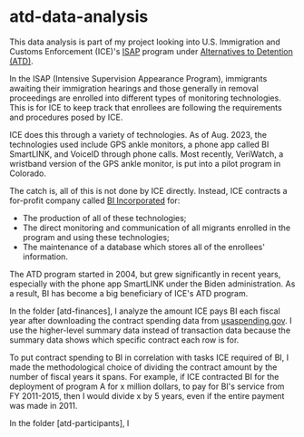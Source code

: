 # atd-data-analysis
This data analysis is part of my project looking into U.S. Immigration and Customs Enforcement (ICE)'s [ISAP](https://www.dhs.gov/sites/default/files/2022-06/ICE%20-%20Intensive%20Supervision%20Appearance%20Program%2C%20FYs%202017%20-%202020.pdf) program under [Alternatives to Detention (ATD)](https://www.ice.gov/features/atd). 

In the ISAP (Intensive Supervision Appearance Program), immigrants awaiting their immigration hearings and those generally in removal proceedings are enrolled into different types of monitoring technologies. This is for ICE to keep track that enrollees are following the requirements and procedures posed by ICE.

ICE does this through a variety of technologies. As of Aug. 2023, the technologies used include GPS ankle monitors, a phone app called BI SmartLINK, and VoiceID through phone calls. Most recently, VeriWatch, a wristband version of the GPS ankle monitor, is put into a pilot program in Colorado.

The catch is, all of this is not done by ICE directly. Instead, ICE contracts a for-profit  company called [BI Incorporated](https://bi.com/) for:

- The production of all of these technologies;
- The direct monitoring and communication of all migrants enrolled in the program and using these technologies;
- The maintenance of a database which stores all of the enrollees' information.

The ATD program started in 2004, but grew significantly in recent years, especially with the phone app SmartLINK under the Biden administration. As a result, BI has become a big beneficiary of ICE's ATD program. 

In the folder [atd-finances], I analyze the amount ICE pays BI each fiscal year after downloading the contract spending data from [usaspending.gov](usaspending.gov). I use the higher-level summary data instead of transaction data because the summary data shows which specific contract each row is for. 

To put contract spending to BI in correlation with tasks ICE required of BI, I made the methodological choice of dividing the contract amount by the number of fiscal years it spans. For example, if ICE contracted BI for the deployment of program A for x million dollars, to pay for BI's service from FY 2011-2015, then I would divide x by 5 years, even if the entire payment was made in 2011. 

In the folder [atd-participants], I 


